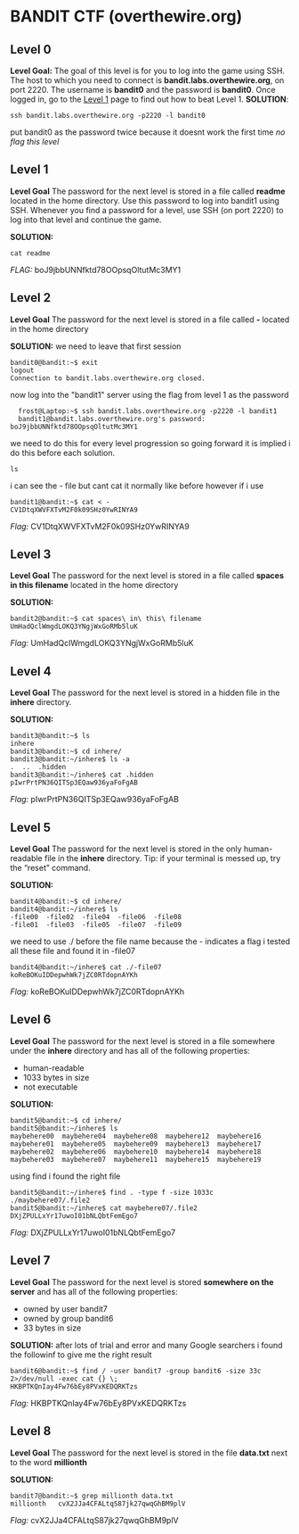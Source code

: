# BANDIT CTF (overthewire.org)
## Level 0
**Level Goal:**
The goal of this level is for you to log into the game using SSH. The host to which you need to connect is **bandit.labs.overthewire.org**, on port 2220. The username is **bandit0** and the password is **bandit0**. Once logged in, go to the [Level 1](https://overthewire.org/wargames/bandit/bandit1.html) page to find out how to beat Level 1.
**SOLUTION**:

    ssh bandit.labs.overthewire.org -p2220 -l bandit0

put bandit0 as the password twice because it doesnt work the first time
*no flag this level*

## Level 1
**Level Goal**
The password for the next level is stored in a file called **readme** located in the home directory. Use this password to log into bandit1 using SSH. Whenever you find a password for a level, use SSH (on port 2220) to log into that level and continue the game.

**SOLUTION:**

    cat readme

*FLAG:* boJ9jbbUNNfktd78OOpsqOltutMc3MY1

## Level 2
**Level Goal**
The password for the next level is stored in a file called **-** located in the home directory

**SOLUTION:**
we need to leave that first session 

    bandit0@bandit:~$ exit
    logout
    Connection to bandit.labs.overthewire.org closed.
 now log into the "bandit1" server using the flag from level 1 as the password
  

      frost@Laptop:~$ ssh bandit.labs.overthewire.org -p2220 -l bandit1
      bandit1@bandit.labs.overthewire.org's password: boJ9jbbUNNfktd78OOpsqOltutMc3MY1
  we need to do this for every level progression so going forward it is implied i do this before each solution.
  

    ls
i can see the - file but cant cat it normally like before however if i use 

    bandit1@bandit:~$ cat < -
	CV1DtqXWVFXTvM2F0k09SHz0YwRINYA9
*Flag:* CV1DtqXWVFXTvM2F0k09SHz0YwRINYA9


## Level 3
**Level Goal**
The password for the next level is stored in a file called **spaces in this filename** located in the home directory

**SOLUTION:**

    bandit2@bandit:~$ cat spaces\ in\ this\ filename 
    UmHadQclWmgdLOKQ3YNgjWxGoRMb5luK
*Flag:* UmHadQclWmgdLOKQ3YNgjWxGoRMb5luK

## Level 4 
**Level Goal**
The password for the next level is stored in a hidden file in the **inhere** directory.

**SOLUTION:**

    bandit3@bandit:~$ ls
    inhere
    bandit3@bandit:~$ cd inhere/
    bandit3@bandit:~/inhere$ ls -a 
    .  ..  .hidden
    bandit3@bandit:~/inhere$ cat .hidden 
    pIwrPrtPN36QITSp3EQaw936yaFoFgAB
*Flag:* pIwrPrtPN36QITSp3EQaw936yaFoFgAB

## Level 5
**Level Goal**
The password for the next level is stored in the only human-readable file in the **inhere** directory. Tip: if your terminal is messed up, try the “reset” command.

**SOLUTION:**

    bandit4@bandit:~$ cd inhere/
    bandit4@bandit:~/inhere$ ls
    -file00  -file02  -file04  -file06  -file08
    -file01  -file03  -file05  -file07  -file09
 we need to use ./ before the file name because the - indicates a flag
i tested all these file and found it in -file07

    bandit4@bandit:~/inhere$ cat ./-file07
    koReBOKuIDDepwhWk7jZC0RTdopnAYKh
*Flag:* koReBOKuIDDepwhWk7jZC0RTdopnAYKh

## Level 6
**Level Goal**
The password for the next level is stored in a file somewhere under the **inhere** directory and has all of the following properties:
-   human-readable
-   1033 bytes in size
-   not executable


**SOLUTION:**

    bandit5@bandit:~$ cd inhere/
    bandit5@bandit:~/inhere$ ls
    maybehere00  maybehere04  maybehere08  maybehere12  maybehere16
    maybehere01  maybehere05  maybehere09  maybehere13  maybehere17
    maybehere02  maybehere06  maybehere10  maybehere14  maybehere18
    maybehere03  maybehere07  maybehere11  maybehere15  maybehere19
    
   using find i found the right file

    bandit5@bandit:~/inhere$ find . -type f -size 1033c
    ./maybehere07/.file2
    bandit5@bandit:~/inhere$ cat maybehere07/.file2
    DXjZPULLxYr17uwoI01bNLQbtFemEgo7
   *Flag:* DXjZPULLxYr17uwoI01bNLQbtFemEgo7

## Level 7
**Level Goal**
The password for the next level is stored **somewhere on the server** and has all of the following properties:
-   owned by user bandit7
-   owned by group bandit6
-   33 bytes in size

**SOLUTION:**
after lots of trial and error and many Google searchers i found the followinf to give me the right result

    bandit6@bandit:~$ find / -user bandit7 -group bandit6 -size 33c 2>/dev/null -exec cat {} \;
    HKBPTKQnIay4Fw76bEy8PVxKEDQRKTzs

*Flag:* HKBPTKQnIay4Fw76bEy8PVxKEDQRKTzs

## Level 8
**Level Goal**
The password for the next level is stored in the file **data.txt** next to the word **millionth**

**SOLUTION:**

    bandit7@bandit:~$ grep millionth data.txt
    millionth	cvX2JJa4CFALtqS87jk27qwqGhBM9plV
*Flag:* cvX2JJa4CFALtqS87jk27qwqGhBM9plV

